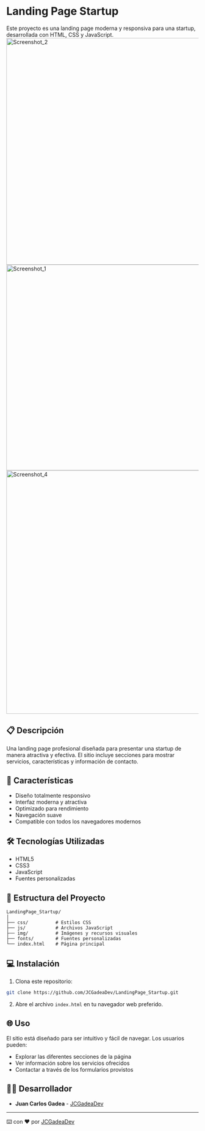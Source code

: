 # Landing Page Startup

Este proyecto es una landing page moderna y responsiva para una startup, desarrollada con HTML, CSS y JavaScript.
<img width="1263" height="593" alt="Screenshot_2" src="https://github.com/user-attachments/assets/e2d96387-2a66-4709-a1fe-7fb5b42a726d" />
<img width="1267" height="538" alt="Screenshot_1" src="https://github.com/user-attachments/assets/e0fccf0e-552d-4549-b58e-c2d731d61a98" />
<img width="1247" height="637" alt="Screenshot_4" src="https://github.com/user-attachments/assets/8b441701-3fbf-4561-ab27-e8fb83acec59" />


## 📋 Descripción

Una landing page profesional diseñada para presentar una startup de manera atractiva y efectiva. El sitio incluye secciones para mostrar servicios, características y información de contacto.

## 🚀 Características

- Diseño totalmente responsivo
- Interfaz moderna y atractiva
- Optimizado para rendimiento
- Navegación suave
- Compatible con todos los navegadores modernos

## 🛠️ Tecnologías Utilizadas

- HTML5
- CSS3
- JavaScript
- Fuentes personalizadas

## 📁 Estructura del Proyecto

```
LandingPage_Startup/
│
├── css/          # Estilos CSS
├── js/           # Archivos JavaScript
├── img/          # Imágenes y recursos visuales
├── fonts/        # Fuentes personalizadas
└── index.html    # Página principal
```

## 💻 Instalación

1. Clona este repositorio:
```bash
git clone https://github.com/JCGadeaDev/LandingPage_Startup.git
```

2. Abre el archivo `index.html` en tu navegador web preferido.

## 🌐 Uso

El sitio está diseñado para ser intuitivo y fácil de navegar. Los usuarios pueden:
- Explorar las diferentes secciones de la página
- Ver información sobre los servicios ofrecidos
- Contactar a través de los formularios provistos

## 👨‍💻 Desarrollador

- **Juan Carlos Gadea** - [JCGadeaDev](https://github.com/JCGadeaDev)

---
⌨️ con ❤️ por [JCGadeaDev](https://github.com/JCGadeaDev)
